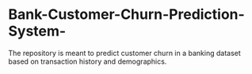 # Bank-Customer-Churn-Prediction-System-
The repository is meant to predict customer churn in a banking dataset based on transaction history and demographics.
